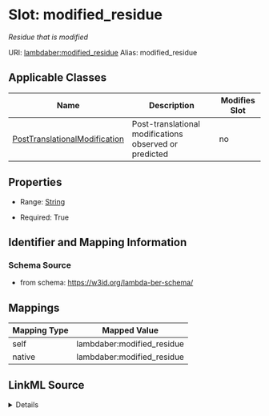 

# Slot: modified_residue 


_Residue that is modified_





URI: [lambdaber:modified_residue](https://w3id.org/lambda-ber-schema/modified_residue)
Alias: modified_residue

<!-- no inheritance hierarchy -->





## Applicable Classes

| Name | Description | Modifies Slot |
| --- | --- | --- |
| [PostTranslationalModification](PostTranslationalModification.md) | Post-translational modifications observed or predicted |  no  |






## Properties

* Range: [String](String.md)

* Required: True




## Identifier and Mapping Information






### Schema Source


* from schema: https://w3id.org/lambda-ber-schema/




## Mappings

| Mapping Type | Mapped Value |
| ---  | ---  |
| self | lambdaber:modified_residue |
| native | lambdaber:modified_residue |




## LinkML Source

<details>
```yaml
name: modified_residue
description: Residue that is modified
from_schema: https://w3id.org/lambda-ber-schema/
rank: 1000
alias: modified_residue
owner: PostTranslationalModification
domain_of:
- PostTranslationalModification
range: string
required: true

```
</details>